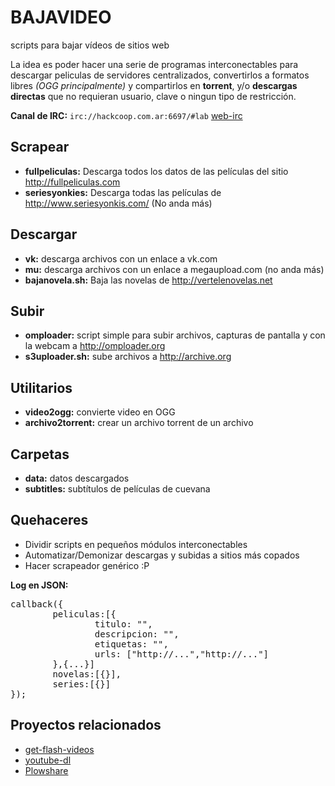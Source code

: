 BAJAVIDEO
=========

scripts para bajar vídeos de sitios web 

La idea es poder hacer una serie de programas interconectables para descargar peliculas de servidores 
centralizados, convertirlos a formatos libres *(OGG principalmente)* y compartirlos en **torrent**, y/o 
**descargas directas** que no requieran usuario, clave o ningun tipo de restricción.

**Canal de IRC:** `irc://hackcoop.com.ar:6697/#lab` [web-irc](http://hackcoop.com.ar:8338/?channels=#lab)


Scrapear
--------

- **fullpeliculas:** Descarga todos los datos de las películas del sitio http://fullpeliculas.com
- **seriesyonkies:** Descarga todas las películas de http://www.seriesyonkis.com/ (No anda más)

Descargar
---------

- **vk:** descarga archivos con un enlace a vk.com
- **mu:** descarga archivos con un enlace a megaupload.com (no anda más)
- **bajanovela.sh:** Baja las novelas de http://vertelenovelas.net

Subir
-----

- **omploader:** script simple para subir archivos, capturas de pantalla y con la webcam a http://omploader.org
- **s3uploader.sh:** sube archivos a http://archive.org

Utilitarios
-----------

- **video2ogg:** convierte video en OGG
- **archivo2torrent:** crear un archivo torrent de un archivo

Carpetas
--------

- **data:** datos descargados
- **subtitles:** subtítulos de películas de cuevana

Quehaceres
----------

- Dividir scripts en pequeños módulos interconectables
- Automatizar/Demonizar descargas y subidas a sitios más copados
- Hacer scrapeador genérico :P

**Log en JSON:**

<pre>
callback({
        peliculas:[{
                titulo: "",
                descripcion: "",
                etiquetas: "",
                urls: ["http://...","http://..."]
        },{...}]
        novelas:[{}],
        series:[{}]
});
</pre>



Proyectos relacionados
----------------------

- [get-flash-videos](https://code.google.com/p/get-flash-videos/)
- [youtube-dl](http://rg3.github.com/youtube-dl/)
- [Plowshare](https://code.google.com/p/plowshare/)
